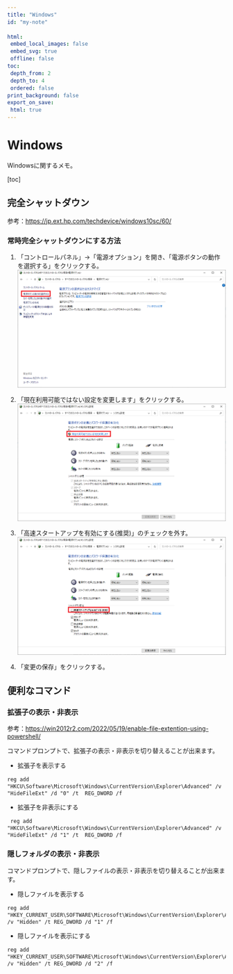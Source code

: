 ```yaml
---
title: "Windows"
id: "my-note"

html:
 embed_local_images: false
 embed_svg: true
 offline: false
toc:
 depth_from: 2
 depth_to: 4
 ordered: false
print_background: false
export_on_save:
 html: true
---
```


<!-- @import "../less/common.less" -->

# Windows

Windowsに関するメモ。

[toc]

## 完全シャットダウン

参考：<https://jp.ext.hp.com/techdevice/windows10sc/60/>

### 常時完全シャットダウンにする方法

1. 「コントロールパネル」→「電源オプション」を開き、「電源ボタンの動作を選択する」をクリックする。
   ![電源ボタンの動作を選択する](image/2021-03-29-15-55-10.png)

2. 「現在利用可能ではない設定を変更します」をクリックする。
   ![現在利用可能ではない設定を変更します](image/2021-03-29-15-57-25.png)

3. 「高速スタートアップを有効にする(推奨)」のチェックを外す。
   ![高速スタートアップを有効にする(推奨)](image/2021-03-29-15-58-47.png)

4. 「変更の保存」をクリックする。

## 便利なコマンド

### 拡張子の表示・非表示

参考：<https://win2012r2.com/2022/05/19/enable-file-extention-using-powershell/>

コマンドプロンプトで、拡張子の表示・非表示を切り替えることが出来ます。

- 拡張子を表示する

``` {.cmd}
reg add "HKCU\Software\Microsoft\Windows\CurrentVersion\Explorer\Advanced" /v "HideFileExt" /d "0" /t  REG_DWORD /f
```

- 拡張子を非表示にする

``` {.cmd}
 reg add "HKCU\Software\Microsoft\Windows\CurrentVersion\Explorer\Advanced" /v "HideFileExt" /d "1" /t  REG_DWORD /f
```

### 隠しフォルダの表示・非表示

コマンドプロンプトで、隠しファイルの表示・非表示を切り替えることが出来ます。

- 隠しファイルを表示する

``` {.cmd}
reg add "HKEY_CURRENT_USER\SOFTWARE\Microsoft\Windows\CurrentVersion\Explorer\Advanced" /v "Hidden" /t REG_DWORD /d "1" /f
```

- 隠しファイルを表示にする

``` {.cmd}
reg add "HKEY_CURRENT_USER\SOFTWARE\Microsoft\Windows\CurrentVersion\Explorer\Advanced" /v "Hidden" /t REG_DWORD /d "2" /f
```
